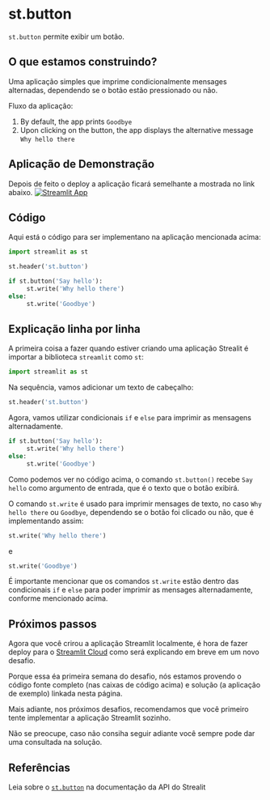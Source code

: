 # st.button

`st.button` permite exibir um botão.

## O que estamos construindo?

Uma aplicação simples que imprime condicionalmente mensages alternadas, dependendo se o botão estão pressionado ou não.

Fluxo da aplicação:
1. By default, the app prints `Goodbye`
2. Upon clicking on the button, the app displays the alternative message `Why hello there`

## Aplicação de Demonstração
Depois de feito o deploy a aplicação ficará semelhante a mostrada no link abaixo.
[![Streamlit App](https://static.streamlit.io/badges/streamlit_badge_black_white.svg)](https://share.streamlit.io/dataprofessor/st.button/)

## Código
Aqui está o código para ser implementano na aplicação mencionada acima:
```python
import streamlit as st

st.header('st.button')

if st.button('Say hello'):
     st.write('Why hello there')
else:
     st.write('Goodbye')
```

## Explicação linha por linha
A primeira coisa a fazer quando estiver criando uma aplicação Strealit é importar a biblioteca `streamlit` como `st`:
```python
import streamlit as st
```

Na sequência, vamos adicionar um texto de cabeçalho:
```python
st.header('st.button')
```

Agora, vamos utilizar condicionais `if` e `else` para imprimir as mensagens alternadamente.

```python
if st.button('Say hello'):
     st.write('Why hello there')
else:
     st.write('Goodbye')
```
Como podemos ver no código acima, o comando `st.button()` recebe `Say hello` como argumento de entrada, que é o texto que o botão exibirá. 

O comando `st.write` é usado para imprimir mensages de texto, no caso `Why hello there` ou `Goodbye`, dependendo se o botão foi clicado ou não, que é implementando assim:

```python
st.write('Why hello there')
```
e
```python
st.write('Goodbye')
```

É importante mencionar que os comandos `st.write` estão dentro das condicionais `if` e `else` para poder imprimir as mensages alternadamente, conforme mencionado acima.

## Próximos passos

Agora que você crirou a aplicação Streamlit localmente, é hora de fazer deploy para o 
[Streamlit Cloud](https://streamlit.io/cloud) como será explicando em breve em um novo desafio.

Porque essa éa  primeira semana do desafio, nós estamos provendo o código fonte completo (nas caixas de código acima) e solução (a aplicação de exemplo) linkada nesta página. 

Mais adiante, nos próximos desafios, recomendamos que você primeiro tente implementar a aplicação Streamlit sozinho.

Não se preocupe, caso não consiha seguir adiante você sempre pode dar uma consultada na solução.

## Referências
Leia sobre o [`st.button`](https://docs.streamlit.io/library/api-reference/widgets/st.button) na documentação da API do Strealit